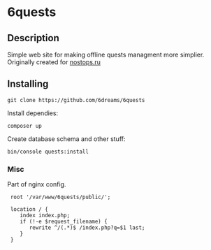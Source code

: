 # 6quests
## Description
Simple web site for making offline quests managment more simplier. Originally created for [nostops.ru](http://nostops.ru)

## Installing
```
git clone https://github.com/6dreams/6quests
```
Install dependies:
```
composer up
```
Create database schema and other stuff:
```
bin/console quests:install
```
### Misc
Part of nginx config.
```
 root '/var/www/6quests/public/';

 location / {
    index index.php;
    if (!-e $request_filename) {
       rewrite ^/(.*)$ /index.php?q=$1 last;
    }
 }
```